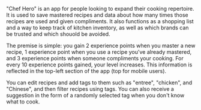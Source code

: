 "Chef Hero" is an app for people looking to expand their cooking repertoire. It is used to save mastered recipes and data about how many times those recipes are used and given compliments. It also functions as a shopping list and a way to keep track of kitchen inventory, as well as which brands can be trusted and which shouold be avoided.

The premise is simple: you gain 2 experience points when you master a new recipe, 1 experience point when you use a recipe you've already mastered, and 3 experience points when someone compliments your cooking. For every 10 experience points gained, your level increases. This information is reflected in the top-left section of the app (top for mobile users).

You can edit recipes and add tags to them such as "entree", "chicken", and "Chinese", and then filter recipes using tags. You can also receive a suggestion in the form of a randomly selected tag when you don't know what to cook.
